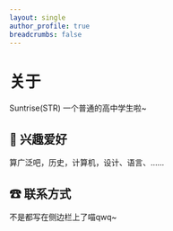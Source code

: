 ```yaml
---
layout: single
author_profile: true
breadcrumbs: false
---
```

# 关于
Suntrise(STR)
一个普通的高中学生啦~

## 🎨 兴趣爱好
算广泛吧，历史，计算机，设计、语言、……

## ☎ 联系方式
不是都写在侧边栏上了喵qwq~


